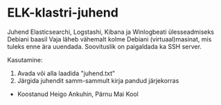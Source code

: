# ELK-klastri-juhend
Juhend Elasticsearchi, Logstashi, Kibana ja Winlogbeati ülesseadmiseks Debiani baasil
Vaja läheb vähemalt kolme Debiani (virtuaal)masinat, mis tuleks enne ära uuendada. Soovituslik on paigaldada ka SSH server.

Kasutamine:
1) Avada või alla laadida "juhend.txt"
2) Järgida juhendit samm-sammult kirja pandud järjekorras


- Koostanud Heigo Ankuhin, Pärnu Mai Kool

